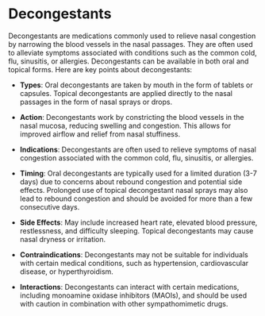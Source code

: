 # Decongestants

Decongestants are medications commonly used to relieve nasal congestion by narrowing the blood vessels in the nasal passages. They are often used to alleviate symptoms associated with conditions such as the common cold, flu, sinusitis, or allergies. Decongestants can be available in both oral and topical forms. Here are key points about decongestants:

* **Types**: Oral decongestants are taken by mouth in the form of tablets or capsules. Topical decongestants are applied directly to the nasal passages in the form of nasal sprays or drops.

* **Action**: Decongestants work by constricting the blood vessels in the nasal mucosa, reducing swelling and congestion. This allows for improved airflow and relief from nasal stuffiness.

* **Indications**: Decongestants are often used to relieve symptoms of nasal congestion associated with the common cold, flu, sinusitis, or allergies.

* **Timing**: Oral decongestants are typically used for a limited duration (3-7 days) due to concerns about rebound congestion and potential side effects. Prolonged use of topical decongestant nasal sprays may also lead to rebound congestion and should be avoided for more than a few consecutive days.

* **Side Effects**: May include increased heart rate, elevated blood pressure, restlessness, and difficulty sleeping. Topical decongestants may cause nasal dryness or irritation.

* **Contraindications**: Decongestants may not be suitable for individuals with certain medical conditions, such as hypertension, cardiovascular disease, or hyperthyroidism.

* **Interactions**: Decongestants can interact with certain medications, including monoamine oxidase inhibitors (MAOIs), and should be used with caution in combination with other sympathomimetic drugs.
